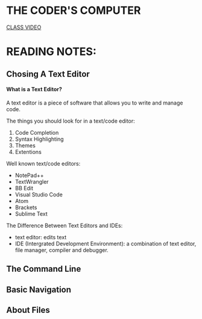 # THE CODER'S COMPUTER
[CLASS VIDEO](https://youtu.be/lGKPo2c1x6o)

# READING NOTES:
## Chosing A Text Editor
#### What is a Text Editor?
A text editor is a piece of software that allows you to write and manage code.

The things you should look for in a text/code editor:
1) Code Completion
2) Syntax Highlighting
3) Themes
4) Extentions

Well known text/code editors:
* NotePad++
* TextWrangler
* BB Edit
* Visual Studio Code
* Atom
* Brackets
* Sublime Text

The Difference Between Text Editors and IDEs:
- text editor: edits text
- IDE (Intergrated Development Environment): a combination of text editor, file manager, compiler and debugger.

## The Command Line
## Basic Navigation
## About Files
